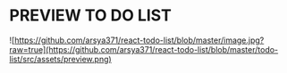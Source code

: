 # PREVIEW TO DO LIST

![https://github.com/arsya371/react-todo-list/blob/master/image.jpg?raw=true](https://github.com/arsya371/react-todo-list/blob/master/todo-list/src/assets/preview.png)
